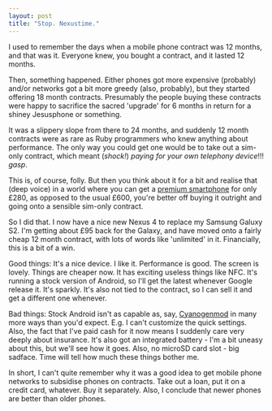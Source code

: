 ```yaml
---
layout: post
title: "Stop. Nexustime."
---
```

I used to remember the days when a mobile phone contract was 12 months, and that was it. Everyone knew, you bought a contract, and it lasted 12 months.

Then, something happened. Either phones got more expensive (probably) and/or networks got a bit more greedy (also, probably), but they started offering 18 month contracts. Presumably the people buying these contracts were happy to sacrifice the sacred 'upgrade' for 6 months in return for a shiney Jesusphone or something.

It was a slippery slope from there to 24 months, and suddenly 12 month contracts were as rare as Ruby programmers who knew anything about performance. The only way you could get one would be to take out a sim-only contract, which meant (*shock!*) _paying for your own telephony device_!!! *gasp*.

This is, of course, folly. But then you think about it for a bit and realise that (deep voice) in a world where you can get a [premium smartphone](http://www.google.com/nexus/4/) for only £280, as opposed to the usual £600, you're better off buying it outright and going onto a sensible sim-only contract.

So I did that. I now have a nice new Nexus 4 to replace my Samsung Galuxy S2. I'm getting about £95 back for the Galaxy, and have moved onto a fairly cheap 12 month contract, with lots of words like 'unlimited' in it. Financially, this is a bit of a win.

Good things: It's a nice device. I like it. Performance is good. The screen is lovely. Things are cheaper now. It has exciting useless things like NFC. It's running a stock version of Android, so I'll get the latest whenever Google release it. It's sparkly. It's also not tied to the contract, so I can sell it and get a different one whenever.

Bad things: Stock Android isn't as capable as, say, [Cyanogenmod](http://www.cyanogenmod.org/) in many more ways than you'd expect. E.g. I can't customize the quick settings. Also, the fact that I've paid cash for it now means I suddenly care very deeply about insurance. It's also got an integrated battery - I'm a bit uneasy about this, but we'll see how it goes. Also, no microSD card slot - big sadface. Time will tell how much these things bother me.

In short, I can't quite remember why it was a good idea to get mobile phone networks to subsidise phones on contracts. Take out a loan, put it on a credit card, whatever. Buy it separately. Also, I conclude that newer phones are better than older phones.